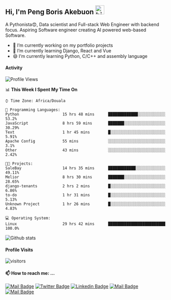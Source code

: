  ## Hi, I'm Peng Boris Akebuon <img src="https://user-images.githubusercontent.com/1303154/88677602-1635ba80-d120-11ea-84d8-d263ba5fc3c0.gif" width="28px" alt="hi">

 A Pythonista😍, Data scientist and Full-stack Web Engineer with backend focus. Aspiring Software engineer creating AI powered web-based Software.
- 🔭 I’m currently working on my portfolio projects
- 🌱 I’m currently learning Django, React and Vue
- 😄 I’m currently learning Python, C/C++ and assembly language

#### Activity
<!--START_SECTION:waka-->
![Profile Views](http://img.shields.io/badge/Profile%20Views-0-blue)

📊 **This Week I Spent My Time On** 

```text
⌚︎ Time Zone: Africa/Douala

💬 Programming Languages: 
Python                   15 hrs 48 mins      █████████████░░░░░░░░░░░░   53.2% 
JavaScript               8 hrs 59 mins       ███████░░░░░░░░░░░░░░░░░░   30.29% 
Text                     1 hr 45 mins        █░░░░░░░░░░░░░░░░░░░░░░░░   5.91% 
Apache Config            55 mins             ░░░░░░░░░░░░░░░░░░░░░░░░░   3.1% 
Other                    43 mins             ░░░░░░░░░░░░░░░░░░░░░░░░░   2.42%

🐱‍💻 Projects: 
SaleBay                  14 hrs 35 mins      ████████████░░░░░░░░░░░░░   49.11% 
Melior                   8 hrs 30 mins       ███████░░░░░░░░░░░░░░░░░░   28.65% 
django-tenants           2 hrs 2 mins        █░░░░░░░░░░░░░░░░░░░░░░░░   6.86% 
to-do                    1 hr 31 mins        █░░░░░░░░░░░░░░░░░░░░░░░░   5.13% 
Unknown Project          1 hr 26 mins        █░░░░░░░░░░░░░░░░░░░░░░░░   4.83%

💻 Operating System: 
Linux                    29 hrs 42 mins      █████████████████████████   100.0%

```


<!--END_SECTION:waka-->


![Github stats](https://github-readme-stats.vercel.app/api?username=itzomen&theme=vue&show_icons=true&count_private=true)
 
 #### Profile Visits 

![visitors](https://visitor-badge.glitch.me/badge?page_id=itzomen)

#### 📫 How to reach me: ...

[![Mail Badge](https://img.shields.io/badge/-itzomen-c0392b?style=flat&labelColor=c0392b&logo=gmail&logoColor=white)](mailto:peng.akebuon2468@gmail.com)
[![Twitter Badge](https://img.shields.io/badge/-@itz_omen-1ca0f1?style=flat&labelColor=1ca0f1&logo=twitter&logoColor=white&link=https://twitter.com/itz_omen)](https://twitter.com/itz_omen/) [![Linkedin Badge](https://img.shields.io/badge/-Peng_Boris_Akebuon-0e76a8?style=flat&labelColor=0e76a8&logo=linkedin&logoColor=white)](https://www.linkedin.com/in/peng-boris-akebuon-0b8ba0195/)
 [![Mail Badge](https://img.shields.io/badge/-Academy_Omen-e74c3c?style=flat&labelColor=e74c3c&logo=youtube&logoColor=white)](https://www.youtube.com/channel/UCknaAfNfqKQDQFnqP2zMA6A)  [![Mail Badge](https://img.shields.io/badge/-@itz_an_omen-405DE6?style=flat&labelColor=5851DB&logo=instagram&logoColor=white)](https://instagram.com/itz_an_omen)
